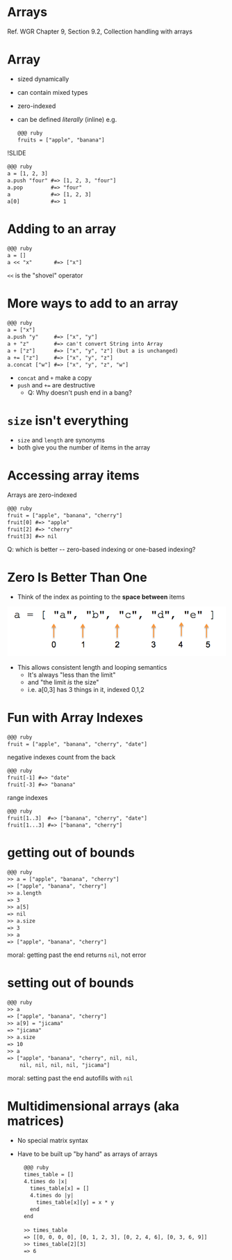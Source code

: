 <!SLIDE subsection>
# Arrays

Ref. WGR Chapter 9, Section 9.2, Collection handling with arrays

# Array

* sized dynamically
* can contain mixed types
* zero-indexed
* can be defined *literally* (inline) e.g.

      @@@ ruby
      fruits = ["apple", "banana"]

!SLIDE

    @@@ ruby
    a = [1, 2, 3]
    a.push "four" #=> [1, 2, 3, "four"]
    a.pop         #=> "four"
    a             #=> [1, 2, 3]
    a[0]          #=> 1

# Adding to an array

    @@@ ruby
    a = []
    a << "x"       #=> ["x"]

`<<` is the "shovel" operator

# More ways to add to an array

    @@@ ruby
    a = ["x"]
    a.push "y"     #=> ["x", "y"]
    a + "z"        #=> can't convert String into Array
    a + ["z"]      #=> ["x", "y", "z"] (but a is unchanged)
    a += ["z"]     #=> ["x", "y", "z"]
    a.concat ["w"] #=> ["x", "y", "z", "w"]

* `concat` and `+` make a copy
* `push` and `+=` are destructive
  * Q: Why doesn't push end in a bang?

# `size` isn't everything

* `size` and `length` are synonyms
* both give you the number of items in the array

# Accessing array items

Arrays are zero-indexed

    @@@ ruby
    fruit = ["apple", "banana", "cherry"]
    fruit[0] #=> "apple"
    fruit[2] #=> "cherry"
    fruit[3] #=> nil

Q: which is better -- zero-based indexing or one-based indexing?

# Zero Is Better Than One
* Think of the index as pointing to the **space between** items

![array indexing](array_indexing.png)

* This allows consistent length and looping semantics
  * It's always "less than the limit" 
  * and "the limit *is* the size" 
  * i.e. a[0,3] has 3 things in it, indexed 0,1,2

# Fun with Array Indexes

    @@@ ruby
    fruit = ["apple", "banana", "cherry", "date"]

negative indexes count from the back

    @@@ ruby
    fruit[-1] #=> "date"
    fruit[-3] #=> "banana"
        
range indexes

    @@@ ruby
    fruit[1..3]  #=> ["banana", "cherry", "date"]
    fruit[1...3] #=> ["banana", "cherry"]

# getting out of bounds

    @@@ ruby
    >> a = ["apple", "banana", "cherry"]
    => ["apple", "banana", "cherry"]
    >> a.length
    => 3
    >> a[5]
    => nil
    >> a.size
    => 3
    >> a
    => ["apple", "banana", "cherry"]

moral: getting past the end returns `nil`, not error

# setting out of bounds

    @@@ ruby
    >> a
    => ["apple", "banana", "cherry"]
    >> a[9] = "jicama"
    => "jicama"
    >> a.size
    => 10
    >> a
    => ["apple", "banana", "cherry", nil, nil, 
        nil, nil, nil, nil, "jicama"]

moral: setting past the end autofills with `nil`

# Multidimensional arrays (aka matrices)

* No special matrix syntax
* Have to be built up "by hand" as arrays of arrays

        @@@ ruby
        times_table = []
        4.times do |x| 
          times_table[x] = []
          4.times do |y| 
            times_table[x][y] = x * y
          end
        end

        >> times_table
        => [[0, 0, 0, 0], [0, 1, 2, 3], [0, 2, 4, 6], [0, 3, 6, 9]]
        >> times_table[2][3]
        => 6
                

